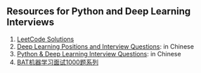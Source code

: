 ## Resources for Python and Deep Learning Interviews
1. [LeetCode Solutions](https://github.com/azl397985856/leetcode)
2. [Deep Learning Positions and Interview Questions](https://github.com/HarleysZhang/2019_algorithm_intern_information): in Chinese
3. [Python & Deep Learning Interview Questions](https://github.com/imhuay/Algorithm_Interview_Notes-Chinese): in Chinese
4. [BAT机器学习面试1000题系列](https://huangqinjian.blog.csdn.net/article/details/78796328)
